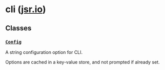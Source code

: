 # cli ([jsr.io](https://jsr.io/@tugrulates/cli))

## Classes

### [`Config`](https://jsr.io/@tugrulates/cli/doc/~/Config)

A string configuration option for CLI.

Options are cached in a key-value store, and not prompted if already set.
